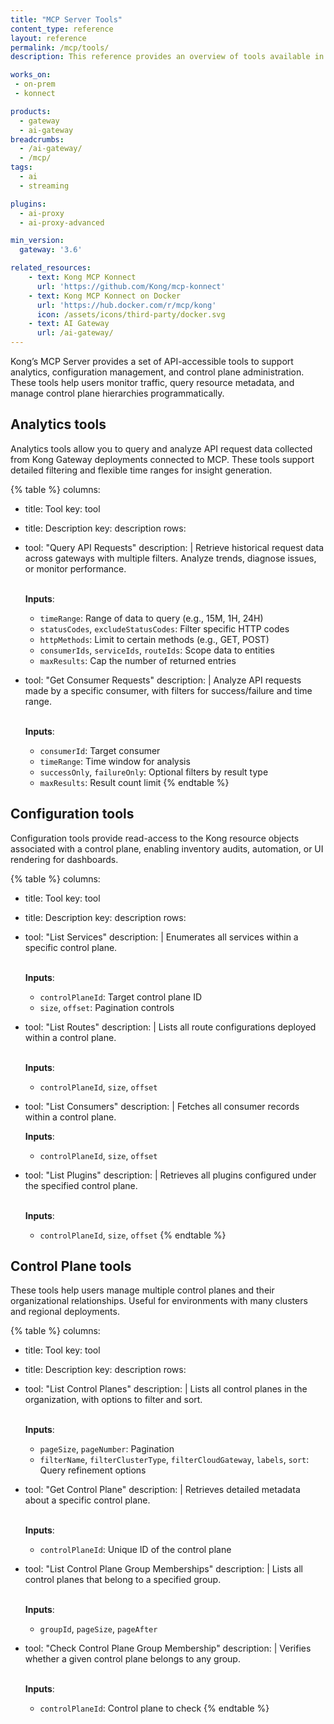 ```yaml
---
title: "MCP Server Tools"
content_type: reference
layout: reference
permalink: /mcp/tools/
description: This reference provides an overview of tools available in Kong MCP Server

works_on:
 - on-prem
 - konnect

products:
  - gateway
  - ai-gateway
breadcrumbs:
  - /ai-gateway/
  - /mcp/
tags:
  - ai
  - streaming

plugins:
  - ai-proxy
  - ai-proxy-advanced

min_version:
  gateway: '3.6'

related_resources:
    - text: Kong MCP Konnect
      url: 'https://github.com/Kong/mcp-konnect'
    - text: Kong MCP Konnect on Docker
      url: 'https://hub.docker.com/r/mcp/kong'
      icon: /assets/icons/third-party/docker.svg
    - text: AI Gateway
      url: /ai-gateway/
---
```


Kong’s MCP Server provides a set of API-accessible tools to support analytics, configuration management, and control plane administration. These tools help users monitor traffic, query resource metadata, and manage control plane hierarchies programmatically.

## Analytics tools

Analytics tools allow you to query and analyze API request data collected from Kong Gateway deployments connected to MCP. These tools support detailed filtering and flexible time ranges for insight generation.

<!--vale off-->
{% table %}
columns:
  - title: Tool
    key: tool
  - title: Description
    key: description
rows:
  - tool: "Query API Requests"
    description: |
      Retrieve historical request data across gateways with multiple filters. Analyze trends, diagnose issues, or monitor performance.<br/><br/>

      **Inputs**:
      - `timeRange`: Range of data to query (e.g., 15M, 1H, 24H)
      - `statusCodes`, `excludeStatusCodes`: Filter specific HTTP codes
      - `httpMethods`: Limit to certain methods (e.g., GET, POST)
      - `consumerIds`, `serviceIds`, `routeIds`: Scope data to entities
      - `maxResults`: Cap the number of returned entries
  - tool: "Get Consumer Requests"
    description: |
      Analyze API requests made by a specific consumer, with filters for success/failure and time range.<br/><br/>

      **Inputs**:
      - `consumerId`: Target consumer
      - `timeRange`: Time window for analysis
      - `successOnly`, `failureOnly`: Optional filters by result type
      - `maxResults`: Result count limit
{% endtable %}
<!--vale on-->

## Configuration tools

Configuration tools provide read-access to the Kong resource objects associated with a control plane, enabling inventory audits, automation, or UI rendering for dashboards.

<!--vale off-->
{% table %}
columns:
  - title: Tool
    key: tool
  - title: Description
    key: description
rows:
  - tool: "List Services"
    description: |
      Enumerates all services within a specific control plane.<br/><br/>

      **Inputs**:
      - `controlPlaneId`: Target control plane ID
      - `size`, `offset`: Pagination controls
  - tool: "List Routes"
    description: |
      Lists all route configurations deployed within a control plane.<br/><br/>

      **Inputs**:
      - `controlPlaneId`, `size`, `offset`
  - tool: "List Consumers"
    description: |
      Fetches all consumer records within a control plane.

      **Inputs**:
      - `controlPlaneId`, `size`, `offset`
  - tool: "List Plugins"
    description: |
      Retrieves all plugins configured under the specified control plane.<br/><br/>

      **Inputs**:
      - `controlPlaneId`, `size`, `offset`
{% endtable %}
<!--vale on-->

## Control Plane tools

These tools help users manage multiple control planes and their organizational relationships. Useful for environments with many clusters and regional deployments.

<!--vale off-->
{% table %}
columns:
  - title: Tool
    key: tool
  - title: Description
    key: description
rows:
  - tool: "List Control Planes"
    description: |
      Lists all control planes in the organization, with options to filter and sort.<br/><br/>

      **Inputs**:
      - `pageSize`, `pageNumber`: Pagination
      - `filterName`, `filterClusterType`, `filterCloudGateway`, `labels`, `sort`: Query refinement options
  - tool: "Get Control Plane"
    description: |
      Retrieves detailed metadata about a specific control plane.<br/><br/>

      **Inputs**:
      - `controlPlaneId`: Unique ID of the control plane
  - tool: "List Control Plane Group Memberships"
    description: |
      Lists all control planes that belong to a specified group.<br/><br/>

      **Inputs**:
      - `groupId`, `pageSize`, `pageAfter`
  - tool: "Check Control Plane Group Membership"
    description: |
      Verifies whether a given control plane belongs to any group.<br/><br/>

      **Inputs**:
      - `controlPlaneId`: Control plane to check
{% endtable %}
<!--vale on-->
